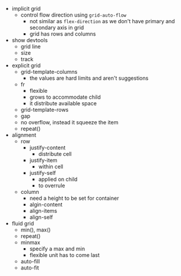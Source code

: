 - implicit grid
  - control flow direction using `grid-auto-flow`
    - not similar as `flex-direction` as we don't have primary and secondary axis in grid
    - grid has rows and columns
- show devtools
  - grid line
  - size
  - track
- explicit grid
    - grid-template-columns
        - the values are hard limits and aren't suggestions
    - fr
      - flexible
      - grows to accommodate child
      - it distribute available space
    - grid-template-rows
    - gap
    - no overflow, instead it squeeze the item
    - repeat()
- alignment
  - row
    - justify-content
      - distribute cell
    - justify-item
      - within cell
    - justify-self
      - applied on child
      - to overrule 
  - column
    - need a height to be set for container
    - algin-content
    - align-items
    - align-self
- fluid grid
  - min(), max()
  - repeat()
  - minmax
    - specify a max and min
    - flexible unit has to come last
  - auto-fill
  - auto-fit